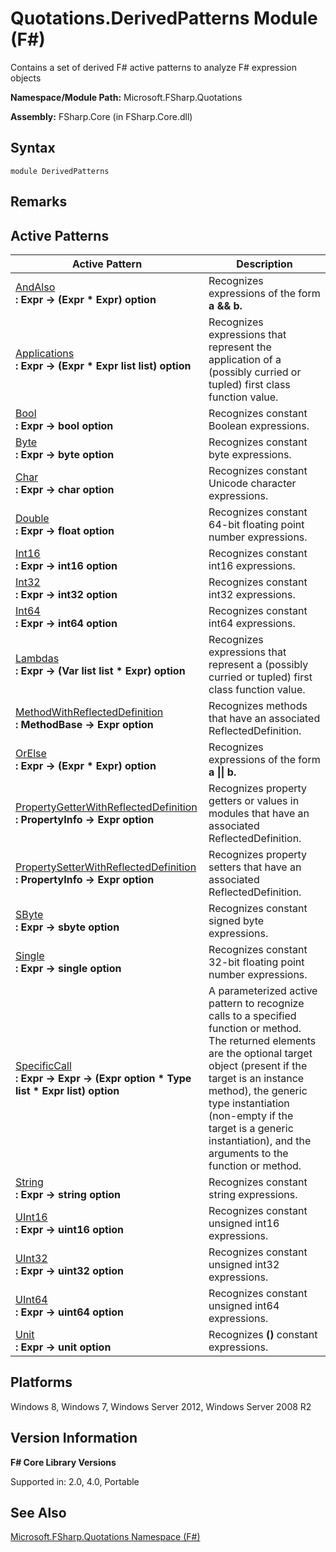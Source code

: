 # Quotations.DerivedPatterns Module (F#)

Contains a set of derived F# active patterns to analyze F# expression objects

**Namespace/Module Path:** Microsoft.FSharp.Quotations

**Assembly:** FSharp.Core (in FSharp.Core.dll)


## Syntax

```
module DerivedPatterns
```

## Remarks

## Active Patterns


|Active Pattern|Description|
|--------------|-----------|
|[AndAlso](http://msdn.microsoft.com/en-us/library/6bff3ba2-02be-4ba0-8675-4c42844a3cf8)<br />**: Expr -&gt; (Expr &#42; Expr) option**|Recognizes expressions of the form **a &amp;&amp; b.**|
|[Applications](http://msdn.microsoft.com/en-us/library/b7b396fd-0242-4107-88e2-759fbae8ea75)<br />**: Expr -&gt; (Expr &#42; Expr list list) option**|Recognizes expressions that represent the application of a (possibly curried or tupled) first class function value.|
|[Bool](http://msdn.microsoft.com/en-us/library/8ec9d19e-c65e-44fb-bce4-c7df4e2f507c)<br />**: Expr -&gt; bool option**|Recognizes constant Boolean expressions.|
|[Byte](http://msdn.microsoft.com/en-us/library/6ef0a209-ccac-4f5c-a2c8-ee2f7ea8cd79)<br />**: Expr -&gt; byte option**|Recognizes constant byte expressions.|
|[Char](http://msdn.microsoft.com/en-us/library/f250d134-eff1-4c68-8654-4f12609ce462)<br />**: Expr -&gt; char option**|Recognizes constant Unicode character expressions.|
|[Double](http://msdn.microsoft.com/en-us/library/10bea93d-14ee-4ef7-bfed-348fb3cf8d4d)<br />**: Expr -&gt; float option**|Recognizes constant 64-bit floating point number expressions.|
|[Int16](http://msdn.microsoft.com/en-us/library/04b744ea-7970-4c23-b1d2-53b66dd93174)<br />**: Expr -&gt; int16 option**|Recognizes constant int16 expressions.|
|[Int32](http://msdn.microsoft.com/en-us/library/a59bfbeb-5213-422f-a00d-6aa5453c12bb)<br />**: Expr -&gt; int32 option**|Recognizes constant int32 expressions.|
|[Int64](http://msdn.microsoft.com/en-us/library/11f9b28a-fc3d-4393-a2b4-f5e610207e9b)<br />**: Expr -&gt; int64 option**|Recognizes constant int64 expressions.|
|[Lambdas](http://msdn.microsoft.com/en-us/library/87373e02-5eb9-424a-b40c-e86a726e10bf)<br />**: Expr -&gt; (Var list list &#42; Expr) option**|Recognizes expressions that represent a (possibly curried or tupled) first class function value.|
|[MethodWithReflectedDefinition](http://msdn.microsoft.com/en-us/library/943fab79-f0c3-43f3-ae91-7d43659b90b1)<br />**: MethodBase -&gt; Expr option**|Recognizes methods that have an associated ReflectedDefinition.|
|[OrElse](http://msdn.microsoft.com/en-us/library/9e5eedb1-a131-4f29-a6fb-ea1850eb65de)<br />**: Expr -&gt; (Expr &#42; Expr) option**|Recognizes expressions of the form **a &#124;&#124; b.**|
|[PropertyGetterWithReflectedDefinition](http://msdn.microsoft.com/en-us/library/e8c25ce7-d2fc-44ae-b540-c22963316d9e)<br />**: PropertyInfo -&gt; Expr option**|Recognizes property getters or values in modules that have an associated ReflectedDefinition.|
|[PropertySetterWithReflectedDefinition](http://msdn.microsoft.com/en-us/library/ebe4b18d-57b0-45b9-8e2d-3dfc5a3c6f19)<br />**: PropertyInfo -&gt; Expr option**|Recognizes property setters that have an associated ReflectedDefinition.|
|[SByte](http://msdn.microsoft.com/en-us/library/91b92dae-4a61-4a0f-b264-a6235227b2fd)<br />**: Expr -&gt; sbyte option**|Recognizes constant signed byte expressions.|
|[Single](http://msdn.microsoft.com/en-us/library/02a25920-18c4-491e-9a80-efd0212b99bc)<br />**: Expr -&gt; single option**|Recognizes constant 32-bit floating point number expressions.|
|[SpecificCall](http://msdn.microsoft.com/en-us/library/05a77b21-20fe-4b9a-8e07-aa999538198d)<br />**: Expr -&gt; Expr -&gt; (Expr option &#42; Type list &#42; Expr list) option**|A parameterized active pattern to recognize calls to a specified function or method. The returned elements are the optional target object (present if the target is an instance method), the generic type instantiation (non-empty if the target is a generic instantiation), and the arguments to the function or method.|
|[String](http://msdn.microsoft.com/en-us/library/9d736c5b-eb3a-44cb-8f12-260e8632fb2d)<br />**: Expr -&gt; string option**|Recognizes constant string expressions.|
|[UInt16](http://msdn.microsoft.com/en-us/library/94d513b9-2491-460e-92e0-a456d876c787)<br />**: Expr -&gt; uint16 option**|Recognizes constant unsigned int16 expressions.|
|[UInt32](http://msdn.microsoft.com/en-us/library/ac0b073a-acd9-4a3c-b131-e0342adb3a37)<br />**: Expr -&gt; uint32 option**|Recognizes constant unsigned int32 expressions.|
|[UInt64](http://msdn.microsoft.com/en-us/library/304aa9eb-c301-4d33-a07a-b23c0755d80d)<br />**: Expr -&gt; uint64 option**|Recognizes constant unsigned int64 expressions.|
|[Unit](http://msdn.microsoft.com/en-us/library/cebe4367-8f7a-4c01-887d-32264a4a81a5)<br />**: Expr -&gt; unit option**|Recognizes **()** constant expressions.|

## Platforms
Windows 8, Windows 7, Windows Server 2012, Windows Server 2008 R2


## Version Information
**F# Core Library Versions**

Supported in: 2.0, 4.0, Portable




## See Also
[Microsoft.FSharp.Quotations Namespace &#40;F&#35;&#41;](Microsoft.FSharp.Quotations+Namespace+%28FSharp%29.md)

